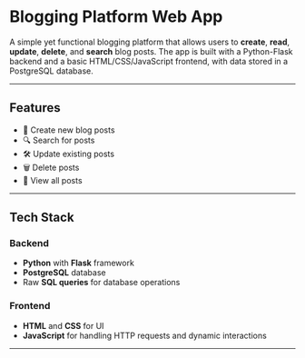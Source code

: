 # Blogging Platform Web App

A simple yet functional blogging platform that allows users to **create**, **read**, **update**, **delete**, and **search** blog posts. The app is built with a Python-Flask backend and a basic HTML/CSS/JavaScript frontend, with data stored in a PostgreSQL database.

---

## Features

- 📝 Create new blog posts  
- 🔍 Search for posts 
- 🛠️ Update existing posts  
- 🗑️ Delete posts  
- 📂 View all posts  

---

## Tech Stack

### Backend
- **Python** with **Flask** framework
- **PostgreSQL** database
- Raw **SQL queries** for database operations

### Frontend
- **HTML** and **CSS** for UI
- **JavaScript** for handling HTTP requests and dynamic interactions

---